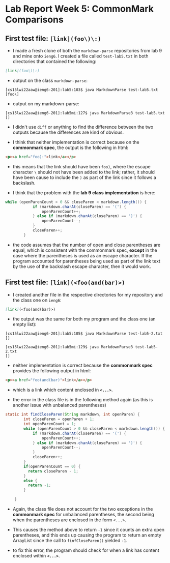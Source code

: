 # Lab Report Week 5: CommonMark Comparisons

## First test file: `[link](foo\)\:)`

* I made a fresh clone of both the `markdown-parse` repositories from lab 9 and mine onto `ieng6`. I created a file called `test-lab5.txt` in both directories that contained the following:

```md
[link](foo\)\:)
```

* output on the class `markdown-parse`: 

```
[cs15lwi22aaw@ieng6-201]:lab5:103$ java MarkdownParse test-lab5.txt
[foo\]
```

* output on my markdown-parse: 

``` 
[cs15lwi22aaw@ieng6-201]:lab5mi:127$ java MarkdownParse3 test-lab5.txt
[]
```

* I didn't use `diff` or anything to find the difference between the two outputs because the differences are kind of obvious. 

* I think that neither implementation is correct because on the **commonmark spec**, the output is the following in html:

```html
<p><a href="foo):">link</a></p>
```

* this means that the link should have been `foo)`, where the escape character `\` should not have been added to the link; rather, it should have been cause to include the `)` as part of the link since it follows a backslash. 

* I think that the problem with the **lab 9 class implementation** is here:

```java
while (openParenCount > 0 && closeParen < markdown.length()) {
            if (markdown.charAt(closeParen) == '(') {
                openParenCount++;
            } else if (markdown.charAt(closeParen) == ')') {
                openParenCount--;
            }
            closeParen++;
        }
```

* the code assumes that the number of open and close parentheses are equal, which is consistent with the commonmark spec, **except** in the case where the parentheses is used as an escape character. If the program accounted for parentheses being used as part of the link text by the use of the backslash escape character, then it would work. 


## First test file: `[link](<foo(and(bar)>)`

* I created another file in the respective directories for my repository and the class one on `ieng6`: 

```md
[link](<foo(and(bar)>)
```

* the output was the same for both my program and the class one (an empty list): 

```
[cs15lwi22aaw@ieng6-201]:lab5:105$ java MarkdownParse test-lab5-2.txt
[]
```

```
[cs15lwi22aaw@ieng6-201]:lab5mi:129$ java MarkdownParse3 test-lab5-2.txt
[]
```

* neither implementation is correct because the **commonmark spec** provides the following output in html:

```html
<p><a href="foo(and(bar)">link</a></p>
```

* which is a link which content enclosed in **`<...>`**. 
	
* the error in the class file is in the following method again (as this is another issue with unbalanced parentheses)

```java
static int findCloseParen(String markdown, int openParen) {
        int closeParen = openParen + 1;
        int openParenCount = 1;
        while (openParenCount > 0 && closeParen < markdown.length()) {
            if (markdown.charAt(closeParen) == '(') {
                openParenCount++;
            } else if (markdown.charAt(closeParen) == ')') {
                openParenCount--;
            }
            closeParen++;
        }
        if(openParenCount == 0) {
          return closeParen - 1;
        }
        else {
          return -1;
        }

    }
```

* Again, the class file does not account for the two exceptions in the **commonmark spec** for unbalanced parentheses, the second being when the parentheses are enclosed in the form `<...>`. 

* This causes the method above to return `-1` since it counts an extra open parentheses, and this ends up causing the program to return an empty ArrayList since the call to `finfCloseParen()` yielded `-1`. 

* to fix this error, the program should check for when a link has content enclosed within **`<...>`**. 
 










